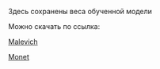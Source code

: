 Здесь сохранены веса обученной модели

Можно скачать по ссылка:

[Malevich](https://drive.google.com/file/d/11yCKZPq8m7DSqYI4CqgrSPILB8hKnizE/view?usp=share_link)

[Monet](https://drive.google.com/file/d/1vidu5XTOFlKyQIKMJAmXnCN9ZLKR6Ano/view?usp=share_link)
